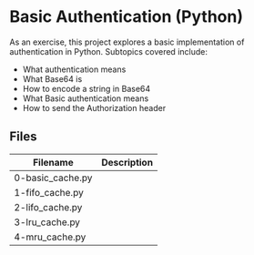 # Basic Authentication (Python)

As an exercise, this project explores a basic implementation of authentication in Python. Subtopics covered include:
  - What authentication means
  - What Base64 is
  - How to encode a string in Base64
  - What Basic authentication means
  - How to send the Authorization header

## Files

| Filename | Description |
| -------- | ----------- |
| 0-basic_cache.py |  |
| 1-fifo_cache.py |  |
| 2-lifo_cache.py |  |
| 3-lru_cache.py |  |
| 4-mru_cache.py |  |
